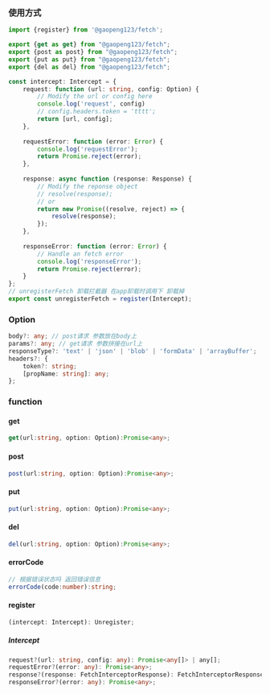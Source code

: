 ### 使用方式

```typescript
import {register} from '@gaopeng123/fetch';

export {get as get} from "@gaopeng123/fetch";
export {post as post} from "@gaopeng123/fetch";
export {put as put} from "@gaopeng123/fetch";
export {del as del} from "@gaopeng123/fetch";

const intercept: Intercept = {
	request: function (url: string, config: Option) {
		// Modify the url or config here
		console.log('request', config)
		// config.headers.token = 'tttt';
		return [url, config];
	},
	
	requestError: function (error: Error) {
		console.log('requestError');
		return Promise.reject(error);
	},
	
	response: async function (response: Response) {
		// Modify the reponse object
        // resolve(response);
        // or
		return new Promise((resolve, reject) => {
			resolve(response);
		});
	},
	
	responseError: function (error: Error) {
		// Handle an fetch error
		console.log('responseError');
		return Promise.reject(error);
	}
};
// unregisterFetch 卸载拦截器 在app卸载时调用下 卸载掉
export const unregisterFetch = register(Intercept);
```

### Option

```typescript
body?: any; // post请求 参数放在body上
params?: any; // get请求 参数拼接在url上
responseType?: 'text' | 'json' | 'blob' | 'formData' | 'arrayBuffer';
headers?: {
    token?: string;
    [propName: string]: any;
};
```

### function

#### get

```typescript
get(url:string, option: Option):Promise<any>;
```

#### post

```typescript
post(url:string, option: Option):Promise<any>;
```

#### put

```typescript
put(url:string, option: Option):Promise<any>;
```

#### del

```typescript
del(url:string, option: Option):Promise<any>;
```

#### errorCode

```typescript
// 根据错误状态吗 返回错误信息
errorCode(code:number):string;
```

#### register

```typescript
(intercept: Intercept): Unregister;

```

##### Intercept

```typescript
request?(url: string, config: any): Promise<any[]> | any[];
requestError?(error: any): Promise<any>;
response?(response: FetchInterceptorResponse): FetchInterceptorResponse;
responseError?(error: any): Promise<any>;
```


